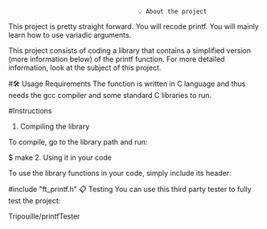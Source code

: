                                         💡 About the project
This project is pretty straight forward. You will recode printf. You will mainly learn how to use variadic arguments.

This project consists of coding a library that contains a simplified version (more
information below) of the printf function.
For more detailed information, look at the subject of this project.


#🛠️ Usage
Requirements
The function is written in C language and thus needs the gcc compiler and some standard C libraries to run.

#Instructions
1. Compiling the library

To compile, go to the library path and run:

$ make
2. Using it in your code

To use the library functions in your code, simply include its header:

#include "ft_printf.h"
📋 Testing
You can use this third party tester to fully test the project:

Tripouille/printfTester

